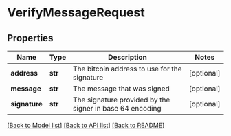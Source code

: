 # VerifyMessageRequest

## Properties
Name | Type | Description | Notes
------------ | ------------- | ------------- | -------------
**address** | **str** | The bitcoin address to use for the signature | [optional] 
**message** | **str** | The message that was signed | [optional] 
**signature** | **str** | The signature provided by the signer in base 64 encoding | [optional] 

[[Back to Model list]](../README.md#documentation-for-models) [[Back to API list]](../README.md#documentation-for-api-endpoints) [[Back to README]](../README.md)


